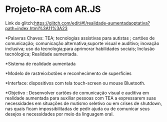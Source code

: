 # Projeto-RA com AR.JS
Link do glitch:https://glitch.com/edit/#!/realidade-aumentadaoptativa?path=index.html%3A11%3A23

*Palavras Chaves: TEA; tecnologias assistivas para autistas ; cartões de comunicação; comunicação alternativa;suporte visual e auditivo; inovação inclusiva; uso da tecnologia;para aprimorar habilidades sociais; Inclusão tecnólogica; Realidade aumentada.


*Sistema de realidade aumentada 

*Modelo de rastreio:botões e reconhecimento de superfícies

*Interface: dispositivos com tela touch-screen ou mouse Bluetooth.

*Objetivo : Desenvolver cartões de comunicação visual e auditiva em realidade aumentada
 para auxiliar pessoas com TEA a expressarem suas necessidades em situações de
 mutismo seletivo ou em crises de shutdown, nas quais ficam impossibilitadas de pedir
 ajuda ou de comunicar seus desejos e necessidades por meio da linguagem oral.
